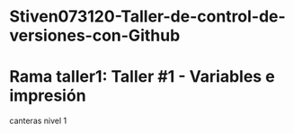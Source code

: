 # Stiven073120-Taller-de-control-de-versiones-con-Github

# Rama taller1: Taller #1 - Variables e impresión

canteras nivel 1
